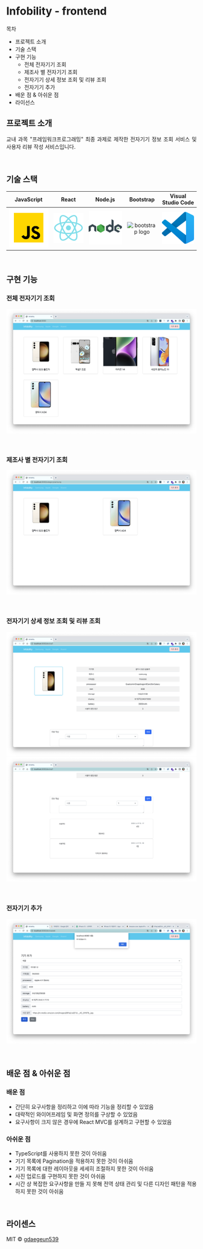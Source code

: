 # Infobility - frontend

목차

- 프로젝트 소개
- 기술 스택
- 구현 기능
  - 전체 전자기기 조회
  - 제조사 별 전자기기 조회
  - 전자기기 상세 정보 조회 및 리뷰 조회
  - 전자기기 추가
- 배운 점 & 아쉬운 점
- 라이선스

## 프로젝트 소개

<p align="justify">
교내 과목 "프레임워크프로그래밍" 최종 과제로 제작한 전자기기 정보 조회 서비스 및 사용자 리뷰 작성 서비스입니다.
</p>

<br>

## 기술 스택

| JavaScript |  React   | Node.js |  Bootstrap   | Visual Studio Code |
| :--------: | :------: | :-----: | :----------: | :----------------: |
|   ![js]    | ![react] | ![node] | <img src="https://getbootstrap.com/docs/5.3/assets/brand/bootstrap-logo.svg" alt="bootstrap logo" width=100/> |     ![vscode]      |

<br/>

## 구현 기능

### 전체 전자기기 조회

![all_view](/readme_assets/all_view.png)

<br/>

### 제조사 별 전자기기 조회

![manufacturer_view](/readme_assets/manufacturer_view.png)

<br/>

### 전자기기 상세 정보 조회 및 리뷰 조회

![desc_review1](/readme_assets/desc_review1.png)
![desc_review2](/readme_assets/desc_review2.png)

<br/>

### 전자기기 추가

![add_dev](/readme_assets/add_dev.png)

<br/>

## 배운 점 & 아쉬운 점

### 배운 점

<p align="justify">

- 간단히 요구사항을 정리하고 이에 따라 기능을 정리할 수 있었음
- 대략적인 와이어프레임 및 화면 정의를 구상할 수 있었음
- 요구사항이 크지 않은 경우에 React MVC를 설계하고 구현할 수 있었음

</p>

### 아쉬운 점

<p align="justify">

- TypeScript를 사용하지 못한 것이 아쉬움
- 기기 목록에 Pagination을 적용하지 못한 것이 아쉬움
- 기기 목록에 대한 레이아웃을 세세히 조절하지 못한 것이 아쉬움
- 사진 업로드를 구현하지 못한 것이 아쉬움
- 시간 상 복잡한 요구사항을 만들 지 못해 전역 상태 관리 및 다른 디자인 패턴을 적용하지 못한 것이 아쉬움

</p>

<br>

## 라이센스

MIT &copy; [gdaegeun539](mailto:gdaegeun539@gmail.com)

<!-- Stack Icon References -->

[js]: /readme_assets/javascript.svg
[react]: /readme_assets/react.svg
[node]: /readme_assets/node.svg
[vscode]: /readme_assets/vscode.svg
